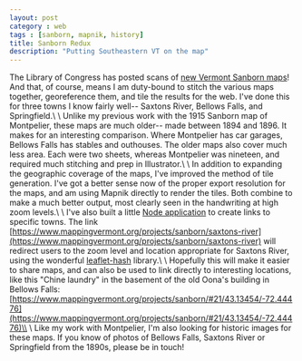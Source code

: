 ```yaml
---
layout: post
category : web
tags : [sanborn, mapnik, history]
title: Sanborn Redux
description: "Putting Southeastern VT on the map"
---
```


The Library of Congress has posted scans of [new Vermont Sanborn maps](http://www.loc.gov/rr/geogmap/sanborn/states.php?stateID=52)! And that, of course, means I am duty-bound to stitch the various maps together, georeference them, and tile the results for the web. I've done this for three towns I know fairly well-- Saxtons River, Bellows Falls, and Springfield.\\
\\
Unlike my previous work with the 1915 Sanborn map of Montpelier, these maps are much older-- made between 1894 and 1896. It makes for an interesting comparison. Where Montpelier has car garages, Bellows Falls has stables and outhouses. The older maps also cover much less area. Each were two sheets, whereas Montpelier was nineteen, and required much stitching and prep in Illustrator.\\
\\
In addition to expanding the geographic coverage of the maps, I've improved the method of tile generation. I've got a better sense now of the proper export resolution for the maps, and am using Mapnik directly to render the tiles. Both combine to make a much better output, most clearly seen in the handwriting at high zoom levels.\\
\\
I've also built a little [Node application](http://www.github.com/mappingvermont/sanborn-vt) to create links to specific towns. The link [https://www.mappingvermont.org/projects/sanborn/saxtons-river](https://www.mappingvermont.org/projects/sanborn/saxtons-river) will redirect users to the zoom level and location appropriate for Saxtons River, using the wonderful [leaflet-hash](https://github.com/mlevans/leaflet-hash) library.\\
\\
Hopefully this will make it easier to share maps, and can also be used to link directly to interesting locations, like this "Chine laundry" in the basement of the old Oona's building in Bellows Falls: [https://www.mappingvermont.org/projects/sanborn/#21/43.13454/-72.44476](https://www.mappingvermont.org/projects/sanborn/#21/43.13454/-72.44476)\\
\\
Like my work with Montpelier, I'm also looking for historic images for these maps. If you know of photos of Bellows Falls, Saxtons River or Springfield from the 1890s, please be in touch!


